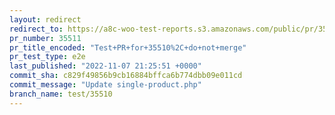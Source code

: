 ```yaml
---
layout: redirect
redirect_to: https://a8c-woo-test-reports.s3.amazonaws.com/public/pr/35511/e2e/index.html
pr_number: 35511
pr_title_encoded: "Test+PR+for+35510%2C+do+not+merge"
pr_test_type: e2e
last_published: "2022-11-07 21:25:51 +0000"
commit_sha: c829f49856b9cb16884bffca6b774dbb09e011cd
commit_message: "Update single-product.php"
branch_name: test/35510
---
```

